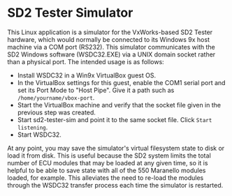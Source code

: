 # SD2 Tester Simulator

This Linux application is a simulator for the VxWorks-based SD2 Tester hardware, which would normally be connected to its Windows 9x host machine via a COM port (RS232). This simulator communicates with the SD2 Windows software (WSDC32.EXE) via a UNIX domain socket rather than a physical port. The intended usage is as follows:

 - Install WSDC32 in a Win9x VirtualBox guest OS.
 - In the VirtualBox settings for this guest, enable the COM1 serial port and set its Port Mode to "Host Pipe". Give it a path such as `/home/yourname/vbox-port`.
 - Start the VirtualBox machine and verify that the socket file given in the previous step was created.
 - Start sd2-tester-sim and point it to the same socket file. Click `Start listening`.
 - Start WSDC32.

At any point, you may save the simulator's virtual filesystem state to disk or load it from disk. This is useful because the SD2 system limits the total number of ECU modules that may be loaded at any given time, so it is helpful to be able to save state with all of the 550 Maranello modules loaded, for example. This alleviates the need to re-load the modules through the WSDC32 transfer process each time the simulator is restarted.

